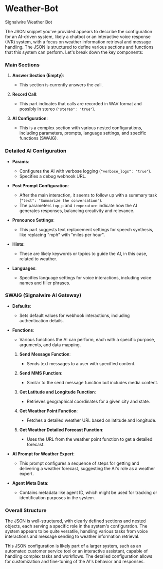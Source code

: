 # Weather-Bot
Signalwire Weather Bot



The JSON snippet you've provided appears to describe the configuration for an AI-driven system, likely a chatbot or an interactive voice response (IVR) system, with a focus on weather information retrieval and message handling. The JSON is structured to define various sections and functions that this system can perform. Let's break down the key components:

### Main Sections

1. **Answer Section (Empty)**:
   - This section is currently answers the call.

2. **Record Call**:
   - This part indicates that calls are recorded in WAV format and possibly in stereo (`"stereo": "true"`).

3. **AI Configuration**:
   - This is a complex section with various nested configurations, including parameters, prompts, language settings, and specific functions (SWAIG).

### Detailed AI Configuration

- **Params**:
  - Configures the AI with verbose logging (`"verbose_logs": "true"`).
  - Specifies a debug webhook URL.

- **Post Prompt Configuration**:
  - After the main interaction, it seems to follow up with a summary task (`"text": "Summarize the conversation"`).
  - The parameters `top_p` and `temperature` indicate how the AI generates responses, balancing creativity and relevance.

- **Pronounce Settings**:
  - This part suggests text replacement settings for speech synthesis, like replacing "mph" with "miles per hour".

- **Hints**:
  - These are likely keywords or topics to guide the AI, in this case, related to weather.

- **Languages**:
  - Specifies language settings for voice interactions, including voice names and filler phrases.

### SWAIG (Signalwire AI Gateway)

- **Defaults**:
  - Sets default values for webhook interactions, including authentication details.

- **Functions**: 
  - Various functions the AI can perform, each with a specific purpose, arguments, and data mapping.

   1. **Send Message Function**:
      - Sends text messages to a user with specified content.

   2. **Send MMS Function**:
      - Similar to the send message function but includes media content.

   3. **Get Latitude and Longitude Function**:
      - Retrieves geographical coordinates for a given city and state.

   4. **Get Weather Point Function**:
      - Fetches a detailed weather URL based on latitude and longitude.

   5. **Get Weather Detailed Forecast Function**:
      - Uses the URL from the weather point function to get a detailed forecast.

- **AI Prompt for Weather Expert**:
  - This prompt configures a sequence of steps for getting and delivering a weather forecast, suggesting the AI's role as a weather expert.

- **Agent Meta Data**:
  - Contains metadata like agent ID, which might be used for tracking or identification purposes in the system.

### Overall Structure

The JSON is well-structured, with clearly defined sections and nested objects, each serving a specific role in the system's configuration. The system appears to be quite versatile, handling various tasks from voice interactions and message sending to weather information retrieval.

This JSON configuration is likely part of a larger system, such as an automated customer service tool or an interactive assistant, capable of handling complex tasks and workflows. The detailed configuration allows for customization and fine-tuning of the AI's behavior and responses.


